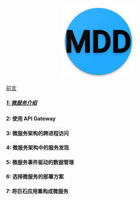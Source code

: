 <p align="center">
   <img width="200" src="mdd.png">
</p>

[前言](foreword.md)

##### [1: 微服务介绍](chapter1.md)
#### 2: 使用 API Gateway
#### 3: 微服务架构的跨进程访问
#### 4: 微服务架构中的服务发现
#### 5: 微服务事件驱动的数据管理
#### 6: 选择微服务的部署方案
#### 7: 将巨石应用重构成微服务